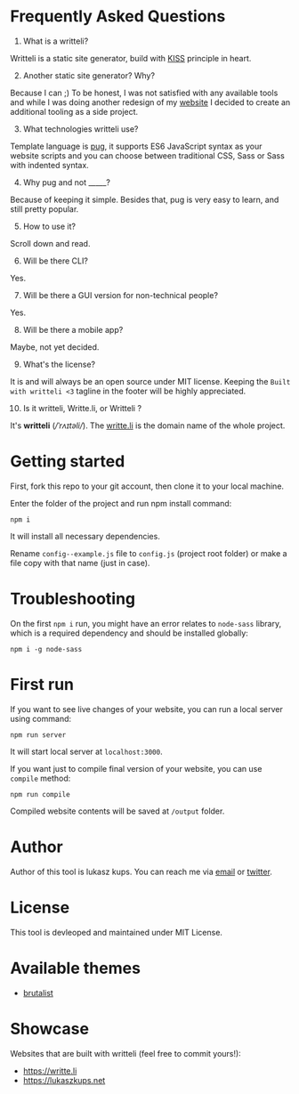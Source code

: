 # Frequently Asked Questions

1. What is a writteli?

Writteli is a static site generator, build with [KISS](https://en.wikipedia.org/wiki/KISS_principle) principle in heart.

2. Another static site generator? Why?

Because I can ;) To be honest, I was not satisfied with any available tools and while I was doing another redesign of my [website](https://lukaszkups.net) I decided to create an additional tooling as a side project.

3. What technologies writteli use?

Template language is [pug](https://pugjs.org), it supports ES6 JavaScript syntax as your website scripts and you can choose between traditional CSS, Sass or Sass with indented syntax.

4. Why pug and not _____?

Because of keeping it simple. Besides that, pug is very easy to learn, and still pretty popular.

5. How to use it?

Scroll down and read.

6. Will be there CLI?

Yes.

7. Will be there a GUI version for non-technical people?

Yes.

8. Will be there a mobile app?

Maybe, not yet decided.

9. What's the license?

It is and will always be an open source under MIT license. Keeping the `Built with writteli <3` tagline in the footer will be highly appreciated.

10. Is it writteli, Writte.li, or Writteli ?

It's **writteli** (*/ˈrʌɪtəli/*). The [writte.li](https://writte.li) is the domain name of the whole project.

# Getting started

First, fork this repo to your git account, then clone it to your local machine.

Enter the folder of the project and run npm install command:

```
npm i
```

It will install all necessary dependencies.

Rename `config--example.js` file to `config.js` (project root folder) or make a file copy with that name (just in case).

# Troubleshooting

On the first `npm i` run, you might have an error relates to `node-sass` library, which is a required dependency and should be installed globally:

```
npm i -g node-sass
```

# First run

If you want to see live changes of your website, you can run a local server using command:

```
npm run server
```

It will start local server at `localhost:3000`.

If you want just to compile final version of your website, you can use `compile` method:

```
npm run compile
```

Compiled website contents will be saved at `/output` folder.

# Author

Author of this tool is lukasz kups. You can reach me via [email](mailto:hi@lukaszkups.net) or [twitter](https://twitter.com/lukaszkups).

# License

This tool is devleoped and maintained under MIT License.

# Available themes

- [brutalist](https://github.com/lukaszkups/writteli/tree/master/theme/brutalist)

# Showcase

Websites that are built with writteli (feel free to commit yours!):

- https://writte.li
- https://lukaszkups.net
